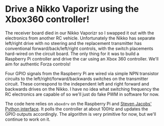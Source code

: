 # Drive a Nikko Vaporizr using the Xbox360 controller!

The receiver board died in our Nikko Vaporizr so I swapped it out with the electronics from
another RC vehicle. Unfortunately the Nikko has separate left/right drive with no steering
and the replacement transmitter has conventional forward/back/left/right controls, with the
switch placements hard-wired on the circuit board. The only thing for it was to build a
Raspberry Pi controller and drive the car using an Xbox 360 controller. We'll aim for authentic
Forza controls!

Four GPIO signals from the Raspberry Pi are wired via simple NPN transistor circuits to the
left/right/forward/backwards switches on the transmitter circuit. These correspond to the
independent left and right forward and backwards drives on the Nikko. I have no idea what
switching frequency the RC electronics are capable of so we'll just do fake PWM in software
for now.

The code here relies on `xboxdrv` on the Raspberry Pi and
[Steven Jacobs' Python interface](https://github.com/FRC4564/Xbox).
It polls the controller at about 100Hz and updates the GPIO outputs accordingly.
The algorithm is very primitive for now, but we'll continue to work on it.
